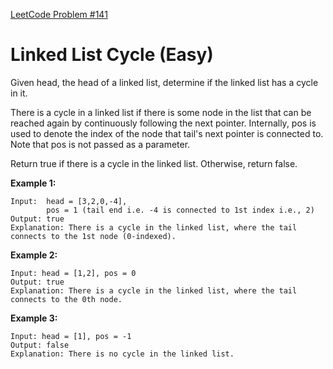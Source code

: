 [LeetCode Problem #141](https://leetcode.com/problems/linked-list-cycle/description/)

# Linked List Cycle (Easy)

Given head, the head of a linked list, determine if the linked list has a cycle in it.

There is a cycle in a linked list if there is some node in the list that can be reached again by continuously following the next pointer. Internally, pos is used to denote the index of the node that tail's next pointer is connected to. Note that pos is not passed as a parameter.

Return true if there is a cycle in the linked list. Otherwise, return false.

**Example 1:**

    Input:  head = [3,2,0,-4],
            pos = 1 (tail end i.e. -4 is connected to 1st index i.e., 2)
    Output: true
    Explanation: There is a cycle in the linked list, where the tail connects to the 1st node (0-indexed).

**Example 2:**

    Input: head = [1,2], pos = 0
    Output: true
    Explanation: There is a cycle in the linked list, where the tail connects to the 0th node.

**Example 3:**

    Input: head = [1], pos = -1
    Output: false
    Explanation: There is no cycle in the linked list.
